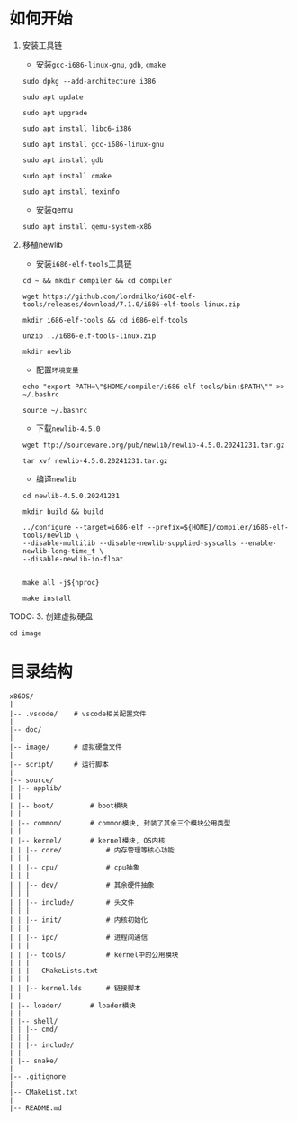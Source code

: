 # 如何开始
1. 安装工具链
   - 安装`gcc-i686-linux-gnu`, `gdb`, `cmake`
   ```shell
   sudo dpkg --add-architecture i386

   sudo apt update

   sudo apt upgrade

   sudo apt install libc6-i386

   sudo apt install gcc-i686-linux-gnu

   sudo apt install gdb

   sudo apt install cmake
   
   sudo apt install texinfo
   ```
   - 安装qemu
   ```shell
   sudo apt install qemu-system-x86
   ```

2. 移植newlib

   - 安装`i686-elf-tools`工具链
   ```shell
   cd ~ && mkdir compiler && cd compiler

   wget https://github.com/lordmilko/i686-elf-tools/releases/download/7.1.0/i686-elf-tools-linux.zip

   mkdir i686-elf-tools && cd i686-elf-tools

   unzip ../i686-elf-tools-linux.zip

   mkdir newlib
   ```

   - 配置`环境变量`
   ```shell
   echo "export PATH=\"$HOME/compiler/i686-elf-tools/bin:$PATH\"" >> ~/.bashrc
   
   source ~/.bashrc
   ```

   - 下载`newlib-4.5.0`
   ```shell
   wget ftp://sourceware.org/pub/newlib/newlib-4.5.0.20241231.tar.gz

   tar xvf newlib-4.5.0.20241231.tar.gz
   ```
   
   - 编译`newlib`
   ```shell
   cd newlib-4.5.0.20241231

   mkdir build && build

   ../configure --target=i686-elf --prefix=${HOME}/compiler/i686-elf-tools/newlib \
   --disable-multilib --disable-newlib-supplied-syscalls --enable-newlib-long-time_t \
   --disable-newlib-io-float


   make all -j${nproc}

   make install
   ```
TODO:
3. 创建虚拟硬盘
   ```shell
   cd image
   ```

# 目录结构
``` shell
x86OS/
|
|-- .vscode/    # vscode相关配置文件
|
|-- doc/
|
|-- image/      # 虚拟硬盘文件
|
|-- script/     # 运行脚本
|
|-- source/
| |-- applib/
| |
| |-- boot/         # boot模块
| |
| |-- common/       # common模块, 封装了其余三个模块公用类型
| |
| |-- kernel/       # kernel模块, OS内核
| | |-- core/           # 内存管理等核心功能
| | |
| | |-- cpu/            # cpu抽象
| | |
| | |-- dev/            # 其余硬件抽象
| | |
| | |-- include/        # 头文件
| | |
| | |-- init/           # 内核初始化
| | |
| | |-- ipc/            # 进程间通信
| | |
| | |-- tools/          # kernel中的公用模块
| | |
| | |-- CMakeLists.txt
| | |
| | |-- kernel.lds      # 链接脚本
| |
| |-- loader/       # loader模块
| |
| |-- shell/
| | |-- cmd/
| | |
| | |-- include/
| |
| |-- snake/
|
|-- .gitignore
|
|-- CMakeList.txt
|
|-- README.md
```

# 
